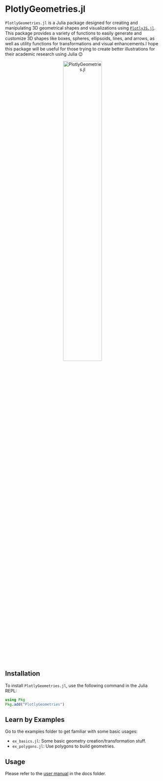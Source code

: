 # PlotlyGeometries.jl



`PlotlyGeometries.jl` is a Julia package designed for creating and manipulating 3D geometrical shapes and visualizations using [`PlotlyJS.jl`](https://github.com/JuliaPlots/PlotlyJS.jl). This package provides a variety of functions to easily generate and customize 3D shapes like boxes, spheres, ellipsoids, lines, and arrows, as well as utility functions for transformations and visual enhancements.I hope this package will be useful for those trying to create better illustrations for their academic research using Julia :wink:


<p align="center">
  <img alt="PlotlyGeometries.jl" src="./media/illus.gif" width="50%" height="auto" />
</p>

## Installation

To install `PlotlyGeometries.jl`, use the following command in the Julia REPL:

```julia
using Pkg
Pkg.add("PlotlyGeometries")
```

## Learn by Examples

Go to the examples folder to get familiar with some basic usages:

- `ex_basics.jl`: Some basic geometry creation/transformation stuff.
- `ex_polygons.jl`: Use polygons to build geometries.

## Usage

Please refer to the [user manual](./docs/MANUAL.md) in the docs folder.
